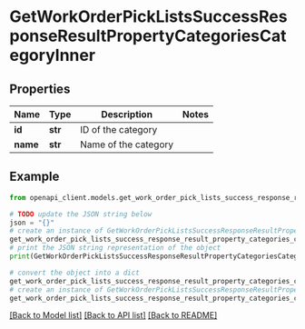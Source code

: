 # GetWorkOrderPickListsSuccessResponseResultPropertyCategoriesCategoryInner


## Properties

Name | Type | Description | Notes
------------ | ------------- | ------------- | -------------
**id** | **str** | ID of the category | 
**name** | **str** | Name of the category | 

## Example

```python
from openapi_client.models.get_work_order_pick_lists_success_response_result_property_categories_category_inner import GetWorkOrderPickListsSuccessResponseResultPropertyCategoriesCategoryInner

# TODO update the JSON string below
json = "{}"
# create an instance of GetWorkOrderPickListsSuccessResponseResultPropertyCategoriesCategoryInner from a JSON string
get_work_order_pick_lists_success_response_result_property_categories_category_inner_instance = GetWorkOrderPickListsSuccessResponseResultPropertyCategoriesCategoryInner.from_json(json)
# print the JSON string representation of the object
print(GetWorkOrderPickListsSuccessResponseResultPropertyCategoriesCategoryInner.to_json())

# convert the object into a dict
get_work_order_pick_lists_success_response_result_property_categories_category_inner_dict = get_work_order_pick_lists_success_response_result_property_categories_category_inner_instance.to_dict()
# create an instance of GetWorkOrderPickListsSuccessResponseResultPropertyCategoriesCategoryInner from a dict
get_work_order_pick_lists_success_response_result_property_categories_category_inner_from_dict = GetWorkOrderPickListsSuccessResponseResultPropertyCategoriesCategoryInner.from_dict(get_work_order_pick_lists_success_response_result_property_categories_category_inner_dict)
```
[[Back to Model list]](../README.md#documentation-for-models) [[Back to API list]](../README.md#documentation-for-api-endpoints) [[Back to README]](../README.md)


